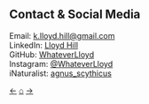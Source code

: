 ## Contact & Social Media

Email: k.lloyd.hill@gmail.com<br/>
LinkedIn: [Lloyd Hill](https://www.linkedin.com/in/lloyd-hill-546088200/)<br/>
GitHub: [WhateverLloyd](https://github.com/WhateverLloyd)<br/>
Instagram: [@WhateverLloyd](https://www.instagram.com/whateverlloyd/)<br/>
iNaturalist: [agnus_scythicus](https://www.inaturalist.org/people/agnus_scythicus)<br/>

[&#8592;](../pages/bio)     [&#8962;](../index)     [&#8594;](../pages/cv)
